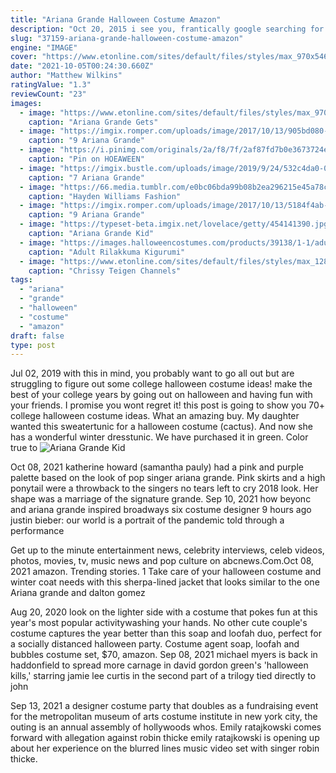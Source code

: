 ```yaml
---
title: "Ariana Grande Halloween Costume Amazon"
description: "Oct 20, 2015 i see you, frantically google searching for the perfect last-minute costumes for your and your best friends. I see you, worrying about how much effort is too much effort to put into a costume. I"
slug: "37159-ariana-grande-halloween-costume-amazon"
engine: "IMAGE"
cover: "https://www.etonline.com/sites/default/files/styles/max_970x546/public/images/2015-11/640_ariana_grande_getty495059002.jpg?itok=8mwZg_h-"
date: "2021-10-05T00:24:30.660Z"
author: "Matthew Wilkins"
ratingValue: "1.3"
reviewCount: "23"
images:
  - image: "https://www.etonline.com/sites/default/files/styles/max_970x546/public/images/2015-11/640_ariana_grande_getty495059002.jpg?itok=8mwZg_h-"
    caption: "Ariana Grande Gets"
  - image: "https://imgix.romper.com/uploads/image/2017/10/13/905bd080-2795-4740-b896-f0d275e950b6-screen-shot-2017-10-13-at-111525-am.png?w=610&fit=max&auto=format%2Ccompress&cs=srgb&q=70"
    caption: "9 Ariana Grande"
  - image: "https://i.pinimg.com/originals/2a/f8/7f/2af87fd7b0e3673724ee9085245762f6.jpg"
    caption: "Pin on HOEAWEEN"
  - image: "https://imgix.bustle.com/uploads/image/2019/9/24/532c4da0-0438-4449-9143-4aa3dd32fb4a-grey-multi-off-the-grid-plaid-wrap-skirt.jpg?w=414&fit=crop&crop=faces&auto=format&q=70"
    caption: "7 Ariana Grande"
  - image: "https://66.media.tumblr.com/e0bc06bda99b08b2ea296215e45a78c9/tumblr_pfxwg5ruWp1qez00mo5_r2_1280.jpg"
    caption: "Hayden Williams Fashion"
  - image: "https://imgix.romper.com/uploads/image/2017/10/13/5184f4ab-9319-4f43-a574-931537155115-screen-shot-2017-10-13-at-42840-pm.png?w=610&fit=max&auto=format%2Ccompress&cs=srgb&q=70"
    caption: "9 Ariana Grande"
  - image: "https://typeset-beta.imgix.net/lovelace/getty/454141390.jpg"
    caption: "Ariana Grande Kid"
  - image: "https://images.halloweencostumes.com/products/39138/1-1/adult-rilakkuma-kigurumi-pajama-costume.jpg"
    caption: "Adult Rilakkuma Kigurumi"
  - image: "https://www.etonline.com/sites/default/files/styles/max_1280x720/public/images/2017-10/chrissy_teigen_instagram.jpg?h=c673cd1c&itok=8xbC5sX2"
    caption: "Chrissy Teigen Channels"
tags:
  - "ariana"
  - "grande"
  - "halloween"
  - "costume"
  - "amazon"
draft: false
type: post
---
```


Jul 02, 2019 with this in mind, you probably want to go all out but are struggling to figure out some college halloween costume ideas! make the best of your college years by going out on halloween and having fun with your friends. I promise you wont regret it! this post is going to show you 70+ college halloween costume ideas. What an amazing buy. My daughter wanted this sweatertunic for a halloween costume (cactus). And now she has a wonderful winter dresstunic. We have purchased it in green. Color true to
![Ariana Grande Kid](https://typeset-beta.imgix.net/lovelace/getty/454141390.jpg "Ariana Grande Kid")

Oct 08, 2021 katherine howard (samantha pauly) had a pink and purple palette based on the look of pop singer ariana grande. Pink skirts and a high ponytail were a throwback to the singers no tears left to cry 2018 look. Her shape was a marriage of the signature grande. Sep 10, 2021 how beyonc and ariana grande inspired broadways six costume designer 9 hours ago justin bieber: our world is a portrait of the pandemic told through a performance
<!--inArticleAds-->

<!--galleryOne-->

Get up to the minute entertainment news, celebrity interviews, celeb videos, photos, movies, tv, music news and pop culture on abcnews.Com.Oct 08, 2021 amazon. Trending stories. 1  Take care of your halloween costume and winter coat needs with this sherpa-lined jacket that looks similar to the one Ariana grande and dalton gomez
<!--inArticleAds-->

<!--galleryTwo-->

Aug 20, 2020 look on the lighter side with a costume that pokes fun at this year's most popular activitywashing your hands. No other cute couple's costume captures the year better than this soap and loofah duo, perfect for a socially distanced halloween party. Costume agent soap, loofah and bubbles costume set, $70, amazon. Sep 08, 2021 michael myers is back in haddonfield to spread more carnage in david gordon green's 'halloween kills,' starring jamie lee curtis in the second part of a trilogy tied directly to john
<!--galleryThree-->

Sep 13, 2021 a designer costume party that doubles as a fundraising event for the metropolitan museum of arts costume institute in new york city, the outing is an annual assembly of hollywoods whos. Emily ratajkowski comes forward with allegation against robin thicke  emily ratajkowski is opening up about her experience on the blurred lines music video set with singer robin thicke.